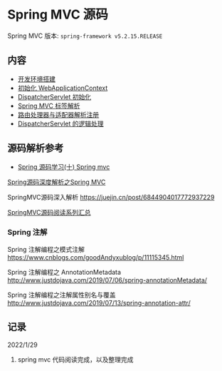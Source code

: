 
# Spring MVC 源码

Spring MVC 版本: `spring-framework v5.2.15.RELEASE`

## 内容

- [开发环境搭建](springmvc_start.md)
- [初始化 WebApplicationContext](springmvc_context.md)
- [DispatcherServlet 初始化](springmvc_initservlet.md)
- [Spring MVC 标签解析](springmvc_mvcnamespacehandler.md)
- [路由处理器与适配器解析注册](springmvc_requestmapping.md)
- [DispatcherServlet 的逻辑处理](springmvc_dodispatch.md)


## 源码解析参考

- [Spring 源码学习(十) Spring mvc](http://www.justdojava.com/2019/07/21/spring-analysis-note-10)

[Spring源码深度解析之Spring MVC](https://www.cnblogs.com/xxkj/p/14208598.html)

SpringMVC源码深入解析 https://juejin.cn/post/6844904017772937229

[SpringMVC源码阅读系列汇总](https://www.cnblogs.com/Java-Starter/category/1388418.html)

### Spring 注解

Spring 注解编程之模式注解
https://www.cnblogs.com/goodAndyxublog/p/11115345.html


Spring 注解编程之 AnnotationMetadata
http://www.justdojava.com/2019/07/06/spring-annotationMetadata/

Spring 注解编程之注解属性别名与覆盖
http://www.justdojava.com/2019/07/13/spring-annotation-attr/



## 记录

2022/1/29
1. spring mvc 代码阅读完成，以及整理完成

